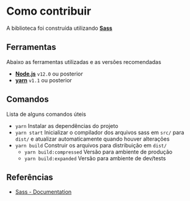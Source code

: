 # Como contribuir

A biblioteca foi construída utilizando [**Sass**](https://sass-lang.com/)

## Ferramentas

Abaixo as ferramentas utilizadas e as versões recomendadas

- [**Node.js**](https://nodejs.org/en/) `v12.0` ou posterior
- [**yarn**](https://classic.yarnpkg.com/en/) `v1.1` ou posterior

## Comandos

Lista de alguns comandos úteis

- `yarn` Instalar as dependências do projeto
- `yarn start` Inicializar o compilador dos arquivos sass em `src/` para `dist/` e atualizar automaticamente quando houver alterações
- `yarn build` Construir os arquivos para distribuição em `dist/`
  - `yarn build:compressed` Versão para ambiente de produção
  - `yarn build:expanded` Versão para ambiente de dev/tests

## Referências

- [Sass - Documentation](https://sass-lang.com/documentation)